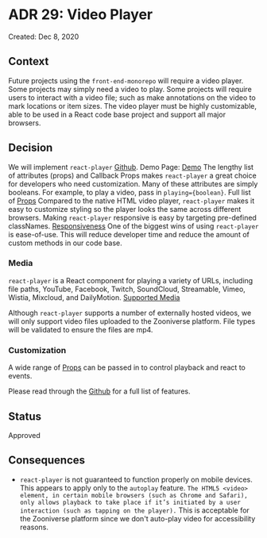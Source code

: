 # ADR 29: Video Player

Created: Dec 8, 2020

## Context

Future projects using the `front-end-monorepo` will require a video player. Some projects may simply need a video to play. Some projects will require users to interact with a video file; such as make annotations on the video to mark locations or item sizes. The video player must be highly customizable, able to be used in a React code base project and support all major browsers.

## Decision

We will implement `react-player` [Github](https://github.com/CookPete/react-player).
Demo Page: [Demo](https://cookpete.com/react-player/)
The lengthy list of attributes (props) and Callback Props makes `react-player` a great choice for developers who need customization. Many of these attributes are simply booleans. For example, to play a video, pass in `playing={boolean}`. Full list of [Props](https://github.com/CookPete/react-player#props)
Compared to the native HTML video player, `react-player` makes it easy to customize styling so the player looks the same across different browsers.
Making `react-player` responsive is easy by targeting pre-defined classNames.
[Responsiveness](https://github.com/cookpete/react-player#responsive-player)
One of the biggest wins of using `react-player` is ease-of-use. This will reduce developer time and reduce the amount of custom methods in our code base.

### Media

`react-player` is a React component for playing a variety of URLs, including file paths, YouTube, Facebook, Twitch, SoundCloud, Streamable, Vimeo, Wistia, Mixcloud, and DailyMotion. [Supported Media](https://github.com/CookPete/react-player#supported-media)

Although `react-player` supports a number of externally hosted videos, we will only support video files uploaded to the Zooniverse platform.
File types will be validated to ensure the files are mp4.

### Customization

A wide range of [Props](https://github.com/CookPete/react-player#props) can be passed in to control playback and react to events.

Please read through the [Github](https://github.com/CookPete/react-player) for a full list of features.

## Status

Approved

## Consequences

- `react-player` is not guaranteed to function properly on mobile devices. This appears to apply only to the `autoplay` feature.
  `The HTML5 <video> element, in certain mobile browsers (such as Chrome and Safari), only allows playback to take place if it’s initiated by a user interaction (such as tapping on the player).`
  This is acceptable for the Zooniverse platform since we don't auto-play video for accessibility reasons.